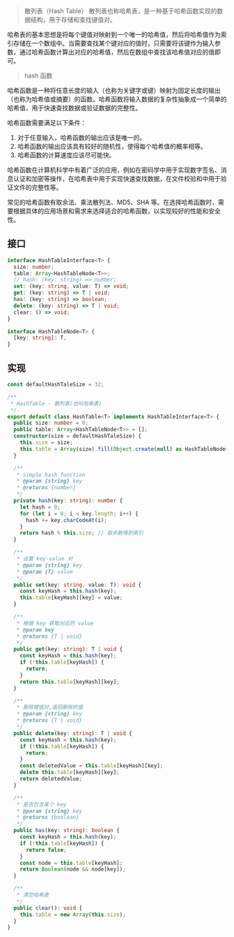 > 散列表（Hash Table）
散列表也称哈希表，是一种基于哈希函数实现的数据结构，用于存储和查找键值对。

哈希表的基本思想是将每个键值对映射到一个唯一的哈希值，然后将哈希值作为索引存储在一个数组中。当需要查找某个键对应的值时，只需要将该键作为输入参数，通过哈希函数计算出对应的哈希值，然后在数组中查找该哈希值对应的值即可。

> hash 函数

哈希函数是一种将任意长度的输入（也称为关键字或键）映射为固定长度的输出（也称为哈希值或摘要）的函数。哈希函数将输入数据的复杂性抽象成一个简单的哈希值，用于快速查找数据或验证数据的完整性。

哈希函数需要满足以下条件：

1. 对于任意输入，哈希函数的输出应该是唯一的。
2. 哈希函数的输出应该具有较好的随机性，使得每个哈希值的概率相等。
3. 哈希函数的计算速度应该尽可能快。

哈希函数在计算机科学中有着广泛的应用，例如在密码学中用于实现数字签名、消息认证和加密等操作，在哈希表中用于实现快速查找数据，在文件校验和中用于验证文件的完整性等。

常见的哈希函数有取余法、乘法散列法、MD5、SHA 等。在选择哈希函数时，需要根据具体的应用场景和需求来选择适合的哈希函数，以实现较好的性能和安全性。



## 接口
```typescript
interface HashTableInterface<T> {
  size: number;
  table: Array<HashTableNode<T>>;
  // hash: (key: string) => number;
  set: (key: string, value: T) => void;
  get: (key: string) => T | void;
  has: (key: string) => boolean;
  delete: (key: string) => T | void;
  clear: () => void;
}

interface HashTableNode<T> {
  [key: string]: T,
}
```

## 实现

```typescript
const defaultHashTaleSize = 32;

/**
 * HashTable - 散列表(也叫哈希表)
 */
export default class HashTable<T> implements HashTableInterface<T> {
  public size: number = 0;
  public table: Array<HashTableNode<T>> = [];
  constructor(size = defaultHashTaleSize) {
    this.size = size;
    this.table = Array(size).fill(Object.create(null) as HashTableNode<T>);
  }

  /**
   * simple hash function
   * @param {string} key
   * @returns {number}
   */
  private hash(key: string): number {
    let hash = 0;
    for (let i = 0; i < key.length; i++) {
      hash += key.charCodeAt(i);
    }
    return hash % this.size; // 取余数得到索引
  }

  /**
   * 设置 key-value 对
   * @param {string} key
   * @param {T} value
   */
  public set(key: string, value: T): void {
    const keyHash = this.hash(key);
    this.table[keyHash][key] = value;
  }

  /**
   * 根据 key 获取对应的 value
   * @param key
   * @returns {T | void}
   */
  public get(key: string): T | void {
    const keyHash = this.hash(key);
    if (!this.table[keyHash]) {
      return;
    }
    return this.table[keyHash][key];
  }

  /**
   * 删除键值对,返回删除的值
   * @param {string} key
   * @returns {T | void}
   */
  public delete(key: string): T | void {
    const keyHash = this.hash(key);
    if (!this.table[keyHash]) {
      return;
    }
    const deletedValue = this.table[keyHash][key];
    delete this.table[keyHash][key];
    return deletedValue;
  }

  /**
   * 是否包含某个 key
   * @param {string} key
   * @returns {boolean}
   */
  public has(key: string): boolean {
    const keyHash = this.hash(key);
    if (!this.table[keyHash]) {
      return false;
    }
    const node = this.table[keyHash];
    return Boolean(node && node[key]);
  }

  /**
   * 清空哈希表
   */
  public clear(): void {
    this.table = new Array(this.size);
  }
}

```
